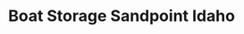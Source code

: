 ---
title: "Boat Storage Sandpoint Idaho"
url: /sagle/boat-storage-sandpoint-idaho/
shop: storage rental
---